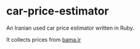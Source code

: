 # car-price-estimator

An Iranian used car price estimator written in Ruby.

It collects prices from [bama.ir](https://bama.ir/car)